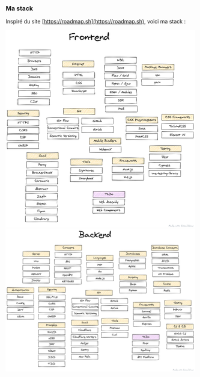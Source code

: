 ### Ma stack

Inspiré du site [https://roadmap.sh](https://roadmap.sh), voici ma stack :

<img class="w-full" src="/stacks/frontend.png" />
<img class="w-full" src="/stacks/backend.png" />
